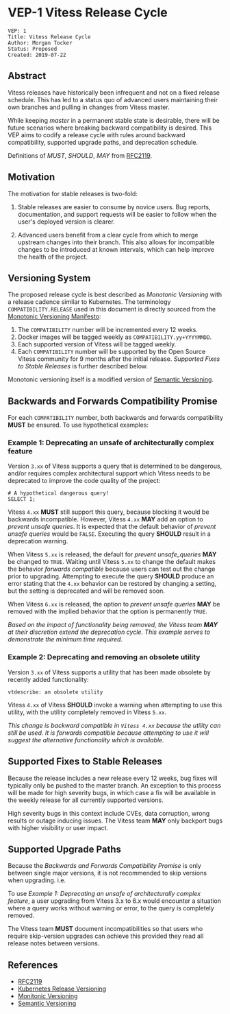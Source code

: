 # VEP-1 Vitess Release Cycle

```
VEP: 1
Title: Vitess Release Cycle
Author: Morgan Tocker
Status: Proposed
Created: 2019-07-22
```

## Abstract

Vitess releases have historically been infrequent and not on a fixed release schedule. This has led to a status quo of advanced users maintaining their own branches and pulling in changes from Vitess master.

While keeping _master_ in a permanent stable state is desirable, there will be future scenarios where breaking backward compatibility is desired. This VEP aims to codify a release cycle with rules around backward compatibility, supported upgrade paths, and deprecation schedule.

Definitions of *MUST*, *SHOULD*, *MAY* from [RFC2119](https://www.ietf.org/rfc/rfc2119.txt).

## Motivation

The motivation for stable releases is two-fold:

1. Stable releases are easier to consume by novice users. Bug reports, documentation, and support requests will be easier to follow when the user's deployed version is clearer.

2. Advanced users benefit from a clear cycle from which to merge upstream changes into their branch. This also allows for incompatible changes to be introduced at known intervals, which can help improve the health of the project.

## Versioning System

The proposed release cycle is best described as _Monotonic Versioning_ with a release cadence similar to Kubernetes. The terminology `COMPATIBILITY.RELEASE` used in this document is directly sourced from the [Monotonic Versioning Manifesto](http://blog.appliedcompscilab.com/monotonic_versioning_manifesto/):

1. The `COMPATIBILITY` number will be incremented every 12 weeks.
2. Docker images will be tagged weekly as `COMPATIBILITY.yy+YYYYMMDD`.
3. Each supported version of Vitess will be tagged weekly.
4. Each `COMPATIBILITY` number will be supported by the Open Source Vitess community for 9 months after the initial release. _Supported Fixes to Stable Releases_ is further described below.

Monotonic versioning itself is a modified version of [Semantic Versioning](https://semver.org/).

## Backwards and Forwards Compatibility Promise

For each `COMPATIBILITY` number, both backwards and forwards compatibility **MUST** be ensured. To use hypothetical examples:

### Example 1: Deprecating an unsafe of architecturally complex feature

Version `3.xx` of Vitess supports a query that is determined to be dangerous, and/or requires complex architectural support which Vitess needs to be deprecated to improve the code quality of the project:

```
# A hypothetical dangerous query!
SELECT 1;
```

Vitess `4.xx` **MUST** still support this query, because blocking it would be backwards incompatible. However, Vitess `4.xx` **MAY** add an option to _prevent unsafe queries_. It is expected that the default behavior of _prevent unsafe queries_ would be `FALSE`. Executing the query **SHOULD** result in a deprecation warning.

When Vitess `5.xx` is released, the default for _prevent unsafe_queries_ **MAY** be changed to `TRUE`. Waiting until Vitess `5.xx` to change the default makes the behavior _forwards compatible_ because users can test out the change prior to upgrading. Attempting to execute the query **SHOULD** produce an error stating that the `4.xx` behavior can be restored by changing a setting, but the setting is deprecated and will be removed soon.

When Vitess `6.xx` is released, the option to _prevent unsafe queries_ **MAY** be removed with the implied behavior that the option is permanently `TRUE`.

_Based on the impact of functionality being removed, the Vitess team **MAY** at their discretion extend the deprecation cycle. This example serves to demonstrate the minimum time required._

### Example 2: Deprecating and removing an obsolete utility

Version `3.xx` of Vitess supports a utility that has been made obsolete by recently added functionality:

```
vtdescribe: an obsolete utility
```

Vitess `4.xx` of Vitess **SHOULD** invoke a warning when attempting to use this utility, with the utility completely removed in Vitess `5.xx`.

_This change is backward compatible in `Vitess 4.xx` because the utility can still be used. It is forwards compatible because attempting to use it will suggest the alternative functionality which is available._

## Supported Fixes to Stable Releases

Because the release includes a new release every 12 weeks, bug fixes will typically only be pushed to the master branch. An exception to this process will be made for high severity bugs, in which case a fix will be available in the weekly release for all currently supported versions.

High severity bugs in this context include CVEs, data corruption, wrong results or outage inducing issues. The Vitess team **MAY** only backport bugs with higher visibility or user impact.

## Supported Upgrade Paths

Because the _Backwards and Forwards Compatibility Promise_ is only between single major versions, it is not recommended to skip versions when upgrading. i.e.

To use _Example 1: Deprecating an unsafe of architecturally complex feature_, a user upgrading from Vitess 3.x to 6.x would encounter a situation where a query works without warning or error, to the query is completely removed.

The Vitess team **MUST** document incompatibilities so that users who require skip-version upgrades can achieve this provided they read all release notes between versions.

## References

* [RFC2119](https://www.ietf.org/rfc/rfc2119.txt)
* [Kubernetes Release Versioning](https://github.com/kubernetes/community/blob/master/contributors/design-proposals/release/versioning.md)
* [Monitonic Versioning](http://blog.appliedcompscilab.com/monotonic_versioning_manifesto/)
* [Semantic Versioning](https://semver.org/)
